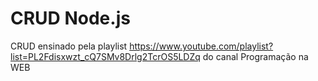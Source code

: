 # CRUD Node.js

CRUD ensinado pela playlist https://www.youtube.com/playlist?list=PL2Fdisxwzt_cQ7SMv8Drlg2TcrOS5LDZq do canal Programação na WEB